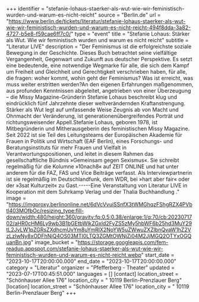 +++
identifier = "stefanie-lohaus-staerker-als-wut-wie-wir-feministisch-wurden-und-warum-es-nicht-reicht"
source = "Berlin.de"
url = "https://www.berlin.de/tickets/literatur/stefanie-lohaus-staerker-als-wut-wie-wir-feministisch-wurden-und-warum-es-nicht-reicht-494f8dda-3a82-4727-b5e8-f59cae6ff7c0/"
type = "event"
title = "Stefanie Lohaus: Stärker als Wut. Wie wir feministisch wurden und warum es nicht reicht"
subtitle = "Literatur LIVE"
description = "Der Feminismus ist die erfolgreichste soziale Bewegung in der Geschichte. Dieses Buch betrachtet seine vielfältige Vergangenheit, Gegenwart und Zukunft aus deutscher Perspektive. Es setzt eine bedeutende, eine notwendige Wegmarke für alle, die sich dem Kampf um Freiheit und Gleichheit und Gerechtigkeit verschrieben haben, für alle, die fragen: woher kommt, wohin geht der Feminismus? Was ist erreicht, was muss weiter erstritten werden?An den eigenen Erfahrungen maßgenommen, aus profunden Kenntnissen abgeleitet, angetrieben von einer Überzeugung – die Missy Magazine-Gründerin Stefanie Lohaus beschreibt klug und eindrücklich fünf Jahrzehnte dieser weltverändernden Kraftanstrengung. Stärker als Wut legt auf umfassende Weise Zeugnis ab von Macht und Ohnmacht der Veränderung, ist generationenübergreifendes Porträt und richtungsweisender Appell.Stefanie Lohaus, geboren 1978, ist Mitbegründerin und Mitherausgeberin des feministischen Missy Magazine. Seit 2022 ist sie Teil des Leitungsteams der Europäischen Akademie für Frauen in Politik und Wirtschaft (EAF Berlin), eines Forschungs- und Beratungsinstituts für mehr Frauen und Vielfalt in Verantwortungspositionen, und leitet in diesem Rahmen das gesellschaftliche Bündnis »Gemeinsam gegen Sexismus«. Sie schreibt regelmäßig für die Kolumne »10nach8« auf ZEIT ONLINE und hat unter anderem für die FAZ, FAS und Vice Beiträge verfasst. Als Interviewpartnerin ist sie regelmäßig im Deutschlandfunk, dem WDR, bei »hart aber fair« oder der »3sat Kulturzeit« zu Gast.-----Eine Veranstaltung von Literatur LIVE in Kooperation mit dem Suhrkamp Verlag und der Thalia Buchhandlung ."
image = "https://imgproxy.berlinonline.net/6dVcVvuiSSnfX3tWMGhqzFShgRZX4PVbtl403MOfbOc/resizing_type:fill-down/width:480/height:360/gravity:fp:0.5:0.38/enlarge:1/q:70/cb:2023071702/aHR0cHM6Ly9wb3B1bGEtbWlkZGxld2FyZS5zMy5hbWF6b25hd3MuY29tL2JvLW1pZGRsZXdhcmUvYm8uYmRlX2NoYW5uZWwuZXZlbnQvaW1hZ2VzLzIwNy8xODFhNjQ4OS03MTI0LTQ3ZGMtOWNjZi04M2JjMGQ2OTYxOGQuanBn.jpg"
image_bucket = "https://storage.googleapis.com/fem-readup.appspot.com/stefanie-lohaus-staerker-als-wut-wie-wir-feministisch-wurden-und-warum-es-nicht-reicht.webp"
start_date = "2023-10-17T20:00:00.000"
end_date = "2023-10-17T20:00:00.000"
category = "Literatur"
organizer = "Pfefferberg - Theater"
updated = "2023-07-17T00:45:51.000"
languages = []
[contact]
location_street = "Schönhauser Allee 176"
location_city = " 10119 Berlin-Prenzlauer Berg"
[location]
location_street = "Schönhauser Allee 176"
location_city = " 10119 Berlin-Prenzlauer Berg"
+++